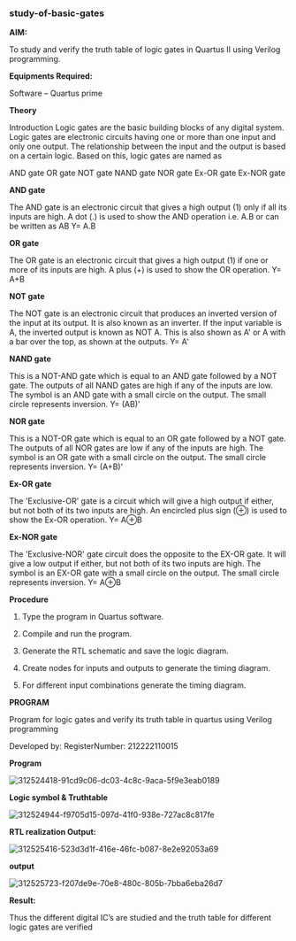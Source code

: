### study-of-basic-gates

**AIM:** 

To study and verify the truth table of logic gates in Quartus II using Verilog programming.

**Equipments Required:**

Software – Quartus prime 

**Theory**

Introduction Logic gates are the basic building blocks of any digital system. Logic gates are electronic circuits having one or more than one input and only one output. The relationship between the input and the output is based on a certain logic. Based on this, logic gates are named as

AND gate OR gate NOT gate NAND gate NOR gate Ex-OR gate Ex-NOR gate

**AND gate**

The AND gate is an electronic circuit that gives a high output (1) only if all its inputs are high. A dot (.) is used to show the AND operation i.e. A.B or can be written as AB
Y= A.B

**OR gate** 

The OR gate is an electronic circuit that gives a high output (1) if one or more of its inputs are high. A plus (+) is used to show the OR operation.
Y= A+B

**NOT gate**

The NOT gate is an electronic circuit that produces an inverted version of the input at its output. It is also known as an inverter. If the input variable is A, the inverted output is known as NOT A. This is also shown as A' or A with a bar over the top, as shown at the outputs.
Y= A'

**NAND gate**

This is a NOT-AND gate which is equal to an AND gate followed by a NOT gate. The outputs of all NAND gates are high if any of the inputs are low. The symbol is an AND gate with a small circle on the output. The small circle represents inversion.
Y= (AB)’

**NOR gate**

This is a NOT-OR gate which is equal to an OR gate followed by a NOT gate. The outputs of all NOR gates are low if any of the inputs are high. The symbol is an OR gate with a small circle on the output. The small circle represents inversion.
Y= (A+B)’

**Ex-OR gate**

The 'Exclusive-OR' gate is a circuit which will give a high output if either, but not both of its two inputs are high. An encircled plus sign (⊕) is used to show the Ex-OR operation.
Y= A⊕B

**Ex-NOR gate**

The 'Exclusive-NOR' gate circuit does the opposite to the EX-OR gate. It will give a low output if either, but not both of its two inputs are high. The symbol is an EX-OR gate with a small circle on the output. The small circle represents inversion.
Y= A⊕B

**Procedure** 

1.	Type the program in Quartus software.

2.	Compile and run the program.

3.	Generate the RTL schematic and save the logic diagram.

4.	Create nodes for inputs and outputs to generate the timing diagram.

5.	For different input combinations generate the timing diagram.


**PROGRAM**

Program for logic gates and verify its truth table in quartus using Verilog programming

 Developed by: RegisterNumber: 212222110015

 **Program**

 
![312524418-91cd9c06-dc03-4c8c-9aca-5f9e3eab0189](https://github.com/Kamali22004796/study-of-basic-gates/assets/120567837/a5860abc-3a17-4894-8e4a-b522e4f96ec7)

 
**Logic symbol & Truthtable**

![312524944-f9705d15-097d-41f0-938e-727ac8c817fe](https://github.com/Kamali22004796/study-of-basic-gates/assets/120567837/e941b2b7-fc98-4842-b21b-7a3f5f464654)


**RTL realization Output:** 


![312525416-523d3d1f-416e-46fc-b087-8e2e92053a69](https://github.com/Kamali22004796/study-of-basic-gates/assets/120567837/94fc9f18-ee8c-4eb0-8249-2b6c8531cb44)



**output**

![312525723-f207de9e-70e8-480c-805b-7bba6eba26d7](https://github.com/Kamali22004796/study-of-basic-gates/assets/120567837/84e9b0ed-986f-40ce-a52b-c20c3c010d82)



**Result:**

Thus the different digital IC’s are studied and the truth table for different logic gates are verified


